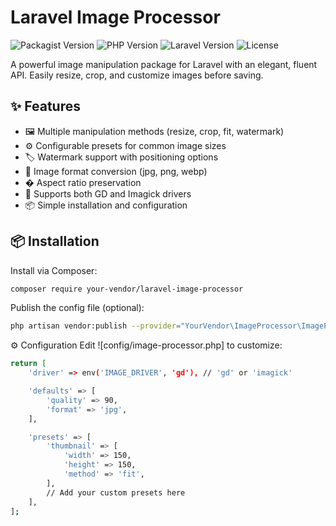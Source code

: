 # Laravel Image Processor

![Packagist Version](https://img.shields.io/packagist/v/your-vendor/laravel-image-processor)
![PHP Version](https://img.shields.io/packagist/php-v/your-vendor/laravel-image-processor)
![Laravel Version](https://img.shields.io/badge/Laravel-9.x%20%7C%2010.x-ff2d20)
![License](https://img.shields.io/packagist/l/your-vendor/laravel-image-processor)

A powerful image manipulation package for Laravel with an elegant, fluent API. Easily resize, crop, and customize images before saving.

## ✨ Features

- 🖼️ Multiple manipulation methods (resize, crop, fit, watermark)
- ⚙️ Configurable presets for common image sizes
- 🏷️ Watermark support with positioning options
- 🔄 Image format conversion (jpg, png, webp)
- � Aspect ratio preservation
- 🚀 Supports both GD and Imagick drivers
- 📦 Simple installation and configuration

## 📦 Installation

Install via Composer:

```bash
composer require your-vendor/laravel-image-processor
```

Publish the config file (optional):

```bash
php artisan vendor:publish --provider="YourVendor\ImageProcessor\ImageProcessorServiceProvider" --tag="config"
```

⚙️ Configuration
Edit ![config/image-processor.php] to customize:

```bash
return [
    'driver' => env('IMAGE_DRIVER', 'gd'), // 'gd' or 'imagick'

    'defaults' => [
        'quality' => 90,
        'format' => 'jpg',
    ],

    'presets' => [
        'thumbnail' => [
            'width' => 150,
            'height' => 150,
            'method' => 'fit',
        ],
        // Add your custom presets here
    ],
];
```
